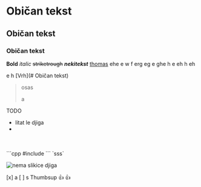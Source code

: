 # Običan tekst
## Običan tekst
### Običan tekst
**Bold**
*italic*
~~striketrough~~
***nekitekst***
[thomas](https://www.youtube.com/watch?v=F4HcMXp6bf4&feature=youtu.be)
ehe
e
w
f
erg
eg
e
ghe
h
e
eh
h
eh

e
h
[Vrh](# Običan tekst)
>osas
> 
>a




TODO
- litat le djiga
- 

<br>
<br/>
```cpp
#include <iostream>
```
`sss`











![nema slikice djiga](https://i.4cdn.org/bant/1607075538543.jpg)









[x] a
 [ ] s
 Thumbsup :+1:
 :thumbsup:
 